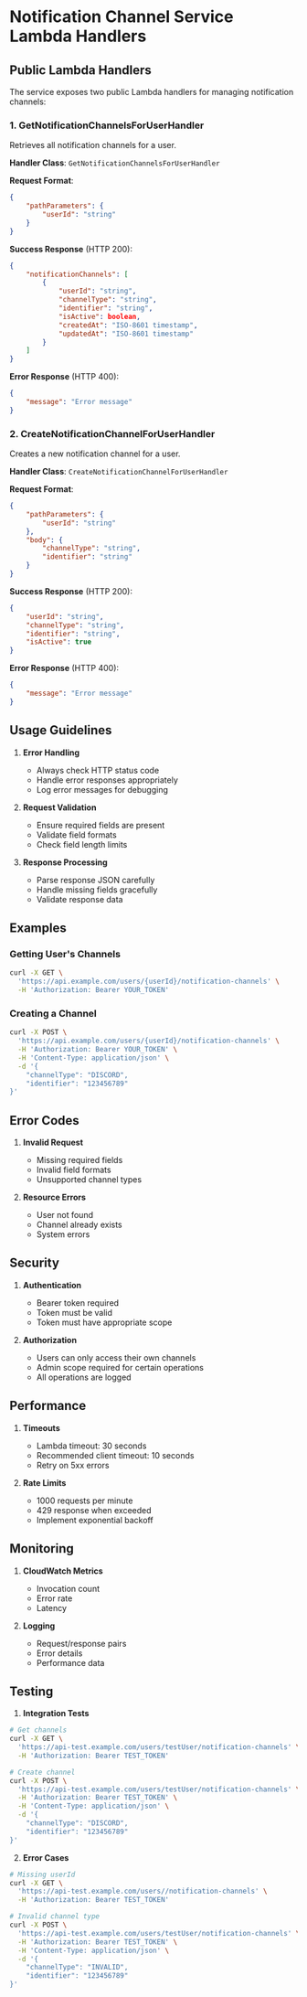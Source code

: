# Notification Channel Service Lambda Handlers

## Public Lambda Handlers

The service exposes two public Lambda handlers for managing notification channels:

### 1. GetNotificationChannelsForUserHandler

Retrieves all notification channels for a user.

**Handler Class**: `GetNotificationChannelsForUserHandler`

**Request Format**:
```json
{
    "pathParameters": {
        "userId": "string"
    }
}
```

**Success Response** (HTTP 200):
```json
{
    "notificationChannels": [
        {
            "userId": "string",
            "channelType": "string",
            "identifier": "string",
            "isActive": boolean,
            "createdAt": "ISO-8601 timestamp",
            "updatedAt": "ISO-8601 timestamp"
        }
    ]
}
```

**Error Response** (HTTP 400):
```json
{
    "message": "Error message"
}
```

### 2. CreateNotificationChannelForUserHandler

Creates a new notification channel for a user.

**Handler Class**: `CreateNotificationChannelForUserHandler`

**Request Format**:
```json
{
    "pathParameters": {
        "userId": "string"
    },
    "body": {
        "channelType": "string",
        "identifier": "string"
    }
}
```

**Success Response** (HTTP 200):
```json
{
    "userId": "string",
    "channelType": "string",
    "identifier": "string",
    "isActive": true
}
```

**Error Response** (HTTP 400):
```json
{
    "message": "Error message"
}
```

## Usage Guidelines

1. **Error Handling**
   - Always check HTTP status code
   - Handle error responses appropriately
   - Log error messages for debugging

2. **Request Validation**
   - Ensure required fields are present
   - Validate field formats
   - Check field length limits

3. **Response Processing**
   - Parse response JSON carefully
   - Handle missing fields gracefully
   - Validate response data

## Examples

### Getting User's Channels

```bash
curl -X GET \
  'https://api.example.com/users/{userId}/notification-channels' \
  -H 'Authorization: Bearer YOUR_TOKEN'
```

### Creating a Channel

```bash
curl -X POST \
  'https://api.example.com/users/{userId}/notification-channels' \
  -H 'Authorization: Bearer YOUR_TOKEN' \
  -H 'Content-Type: application/json' \
  -d '{
    "channelType": "DISCORD",
    "identifier": "123456789"
}'
```

## Error Codes

1. **Invalid Request**
   - Missing required fields
   - Invalid field formats
   - Unsupported channel types

2. **Resource Errors**
   - User not found
   - Channel already exists
   - System errors

## Security

1. **Authentication**
   - Bearer token required
   - Token must be valid
   - Token must have appropriate scope

2. **Authorization**
   - Users can only access their own channels
   - Admin scope required for certain operations
   - All operations are logged

## Performance

1. **Timeouts**
   - Lambda timeout: 30 seconds
   - Recommended client timeout: 10 seconds
   - Retry on 5xx errors

2. **Rate Limits**
   - 1000 requests per minute
   - 429 response when exceeded
   - Implement exponential backoff

## Monitoring

1. **CloudWatch Metrics**
   - Invocation count
   - Error rate
   - Latency

2. **Logging**
   - Request/response pairs
   - Error details
   - Performance data

## Testing

1. **Integration Tests**
```bash
# Get channels
curl -X GET \
  'https://api-test.example.com/users/testUser/notification-channels' \
  -H 'Authorization: Bearer TEST_TOKEN'

# Create channel
curl -X POST \
  'https://api-test.example.com/users/testUser/notification-channels' \
  -H 'Authorization: Bearer TEST_TOKEN' \
  -H 'Content-Type: application/json' \
  -d '{
    "channelType": "DISCORD",
    "identifier": "123456789"
}'
```

2. **Error Cases**
```bash
# Missing userId
curl -X GET \
  'https://api-test.example.com/users//notification-channels' \
  -H 'Authorization: Bearer TEST_TOKEN'

# Invalid channel type
curl -X POST \
  'https://api-test.example.com/users/testUser/notification-channels' \
  -H 'Authorization: Bearer TEST_TOKEN' \
  -H 'Content-Type: application/json' \
  -d '{
    "channelType": "INVALID",
    "identifier": "123456789"
}'
